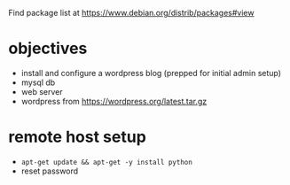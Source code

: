 Find package list at https://www.debian.org/distrib/packages#view

# objectives
* install and configure a wordpress blog (prepped for initial admin setup)
* mysql db
* web server
* wordpress from https://wordpress.org/latest.tar.gz



# remote host setup  
* ```apt-get update && apt-get -y install python```
* reset password
